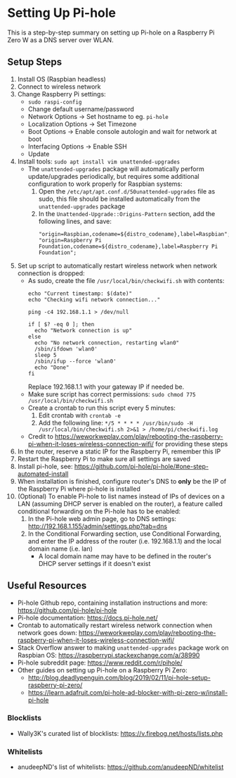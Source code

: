 # Setting Up Pi-hole

This is a step-by-step summary on setting up Pi-hole on a Raspberry Pi Zero W as a DNS server over WLAN.

## Setup Steps

1. Install OS (Raspbian headless)
1. Connect to wireless network
1. Change Raspberry Pi settings:
    - `sudo raspi-config`
    - Change default username/password
    - Network Options -> Set hostname to eg. `pi-hole`
    - Localization Options -> Set Timezone
    - Boot Options -> Enable console autologin and wait for network at boot
    - Interfacing Options -> Enable SSH
    - Update
1. Install tools: `sudo apt install vim unattended-upgrades`
    - The `unattended-upgrades` package will automatically perform update/upgrades periodically, but requires some additional configuration to work properly for Raspbian systems:
        1. Open the `/etc/apt/apt.conf.d/50unattended-upgrades` file as sudo, this file should be installed automatically from the `unattended-upgrades` package
        1. In the `Unattended-Upgrade::Origins-Pattern` section, add the following lines, and save:
            ```text
            "origin=Raspbian,codename=${distro_codename},label=Raspbian";
            "origin=Raspberry Pi Foundation,codename=${distro_codename},label=Raspberry Pi Foundation";
            ``` 
1. Set up script to automatically restart wireless network when network connection is dropped:
    - As sudo, create the file `/usr/local/bin/checkwifi.sh` with contents:
        ```shell script
        echo "Current timestamp: $(date)"
        echo "Checking wifi network connection..."
        
        ping -c4 192.168.1.1 > /dev/null
         
        if [ $? -eq 0 ]; then
          echo "Network connection is up"
        else
          echo "No network connection, restarting wlan0"
          /sbin/ifdown 'wlan0'
          sleep 5
          /sbin/ifup --force 'wlan0'
          echo "Done"
        fi
        ```
        Replace 192.168.1.1 with your gateway IP if needed be.
    - Make sure script has correct permissions: `sudo chmod 775 /usr/local/bin/checkwifi.sh`
    - Create a crontab to run this script every 5 minutes:
        1. Edit crontab with `crontab -e`
        1. Add the following line: `*/5 * * * * /usr/bin/sudo -H /usr/local/bin/checkwifi.sh 2>&1 > /home/pi/checkwifi.log`
    - Credit to https://weworkweplay.com/play/rebooting-the-raspberry-pi-when-it-loses-wireless-connection-wifi/ for providing these steps
1. In the router, reserve a static IP for the Raspberry Pi, remember this IP
1. Restart the Raspberry Pi to make sure all settings are saved
1. Install pi-hole, see: https://github.com/pi-hole/pi-hole/#one-step-automated-install
1. When installation is finished, configure router's DNS to **only** be the IP of the Raspberry Pi where pi-hole is installed
1. (Optional) To enable Pi-hole to list names instead of IPs of devices on a LAN (assuming DHCP server is enabled on the router), a feature called conditional forwarding on the Pi-hole has to be enabled:
    1. In the Pi-hole web admin page, go to DNS settings: http://192.168.1.155/admin/settings.php?tab=dns
    1. In the Conditional Forwarding section, use Conditional Forwarding, and enter the IP address of the router (i.e. 192.168.1.1) and the local domain name (i.e. lan)
        - A local domain name may have to be defined in the router's DHCP server settings if it doesn't exist  

## Useful Resources

- Pi-hole Github repo, containing installation instructions and more: https://github.com/pi-hole/pi-hole
- Pi-hole documentation: https://docs.pi-hole.net/
- Crontab to automatically restart wireless network connection when network goes down: https://weworkweplay.com/play/rebooting-the-raspberry-pi-when-it-loses-wireless-connection-wifi/
- Stack Overflow answer to making `unattended-upgrades` package work on Raspbian OS: https://raspberrypi.stackexchange.com/a/38990
- Pi-hole subreddit page: https://www.reddit.com/r/pihole/ 
- Other guides on setting up Pi-hole on a Raspberry Pi Zero:
    - http://blog.deadlypenguin.com/blog/2019/02/11/pi-hole-setup-raspberry-pi-zero/
    - https://learn.adafruit.com/pi-hole-ad-blocker-with-pi-zero-w/install-pi-hole
    
### Blocklists

- Wally3K's curated list of blocklists: https://v.firebog.net/hosts/lists.php

### Whitelists

- anudeepND's list of whitelists: https://github.com/anudeepND/whitelist

